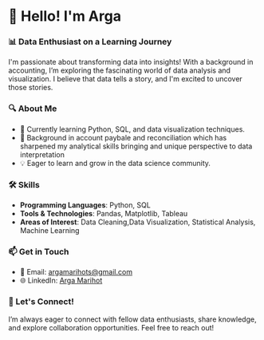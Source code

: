 # 👋 Hello! I'm Arga

### 📊 Data Enthusiast on a Learning Journey

I'm passionate about transforming data into insights! With a background in accounting, I’m exploring the fascinating world of data analysis and visualization. I believe that data tells a story, and I'm excited to uncover those stories.

### 🔍 About Me

- 🌱 Currently learning Python, SQL, and data visualization techniques.
- 💼 Background in account paybale and reconciliation which has sharpened my analytical skills bringing and unique perspective to data interpretation
- 💡 Eager to learn and grow in the data science community.

### 🛠️ Skills

- **Programming Languages**: Python, SQL
- **Tools & Technologies**: Pandas, Matplotlib, Tableau
- **Areas of Interest**: Data Cleaning,Data Visualization, Statistical Analysis, Machine Learning

### 📫 Get in Touch

- 📧 Email: argamarihots@gmail.com
- 🌐 LinkedIn: [Arga Marihot](https://www.linkedin.com/in/argamarihots1/)

### 🎯 Let's Connect!

I’m always eager to connect with fellow data enthusiasts, share knowledge, and explore collaboration opportunities. Feel free to reach out!
